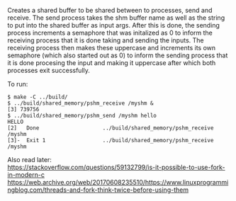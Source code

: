 Creates a shared buffer to be shared between to processes, send and receive. The send process takes the shm buffer name as well
as the string to put into the shared buffer as input args. After this is done, the sending process increments a semaphore
that was initalized as 0 to inform the receiving process that it is done taking and sending the inputs. 
The receiving process then makes these uppercase and increments its own semaphore (which also started out as 0) to inform
the sending process that it is done procesing the input and making it uppercase after which both processes exit successfully.  

To run:
```
$ make -C ../build/
$ ../build/shared_memory/pshm_receive /myshm & 
[3] 739756
$ ../build/shared_memory/pshm_send /myshm hello
HELLO
[2]   Done                    ../build/shared_memory/pshm_receive /myshm
[3]-  Exit 1                  ../build/shared_memory/pshm_receive /myshm
```  
  
Also read later:  
https://stackoverflow.com/questions/59132799/is-it-possible-to-use-fork-in-modern-c  
https://web.archive.org/web/20170608235510/https://www.linuxprogrammingblog.com/threads-and-fork-think-twice-before-using-them  
